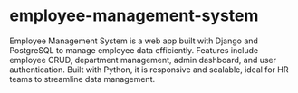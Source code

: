 # employee-management-system
Employee Management System is a web app built with Django and PostgreSQL to manage employee data efficiently. Features include employee CRUD, department management, admin dashboard, and user authentication. Built with Python, it is responsive and scalable, ideal for HR teams to streamline data management.
